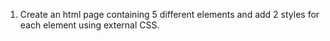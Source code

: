 1. Create an html page containing 5 different elements and add 2 styles for each element using external CSS.
